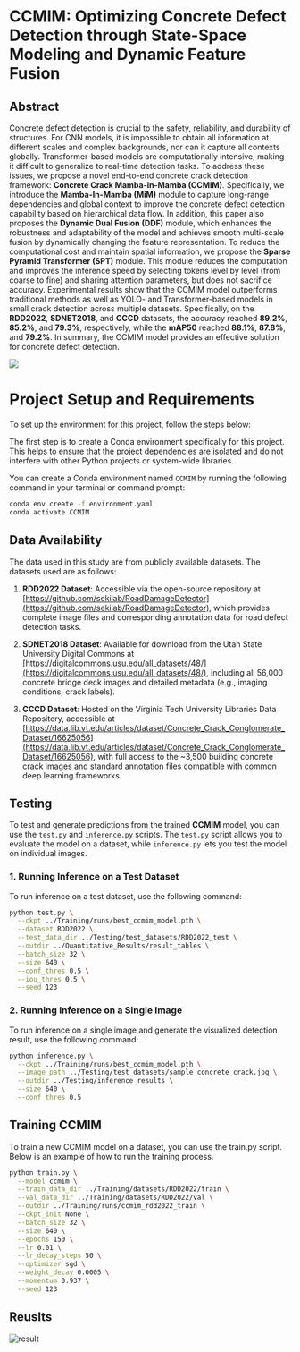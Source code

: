 # CCMIM: Optimizing Concrete Defect Detection through State-Space Modeling and Dynamic Feature Fusion

## Abstract

Concrete defect detection is crucial to the safety, reliability, and durability of structures. For CNN models, it is impossible to obtain all information at different scales and complex backgrounds, nor can it capture all contexts globally. Transformer-based models are computationally intensive, making it difficult to generalize to real-time detection tasks.
To address these issues, we propose a novel end-to-end concrete crack detection framework: **Concrete Crack Mamba-in-Mamba (CCMIM)**. Specifically, we introduce the **Mamba-In-Mamba (MiM)** module to capture long-range dependencies and global context to improve the concrete defect detection capability based on hierarchical data flow. In addition, this paper also proposes the **Dynamic Dual Fusion (DDF)** module, which enhances the robustness and adaptability of the model and achieves smooth multi-scale fusion by dynamically changing the feature representation.
To reduce the computational cost and maintain spatial information, we propose the **Sparse Pyramid Transformer (SPT)** module. This module reduces the computation and improves the inference speed by selecting tokens level by level (from coarse to fine) and sharing attention parameters, but does not sacrifice accuracy.
Experimental results show that the CCMIM model outperforms traditional methods as well as YOLO- and Transformer-based models in small crack detection across multiple datasets. Specifically, on the **RDD2022**, **SDNET2018**, and **CCCD** datasets, the accuracy reached **89.2%**, **85.2%**, and **79.3%**, respectively, while the **mAP50** reached **88.1%**, **87.8%**, and **79.2%**.
In summary, the CCMIM model provides an effective solution for concrete defect detection.


![](https://github.com/lixiaozhen01/CCMIM/raw/main/Figure/f1.png)



# Project Setup and Requirements

To set up the environment for this project, follow the steps below:


The first step is to create a Conda environment specifically for this project. This helps to ensure that the project dependencies are isolated and do not interfere with other Python projects or system-wide libraries.

You can create a Conda environment named `CCMIM` by running the following command in your terminal or command prompt:

```bash
conda env create -f environment.yaml
conda activate CCMIM
```
## Data Availability

The data used in this study are from publicly available datasets. The datasets used are as follows:

1. **RDD2022 Dataset**: Accessible via the open-source repository at [https://github.com/sekilab/RoadDamageDetector](https://github.com/sekilab/RoadDamageDetector), which provides complete image files and corresponding annotation data for road defect detection tasks.

2. **SDNET2018 Dataset**: Available for download from the Utah State University Digital Commons at [https://digitalcommons.usu.edu/all_datasets/48/](https://digitalcommons.usu.edu/all_datasets/48/), including all 56,000 concrete bridge deck images and detailed metadata (e.g., imaging conditions, crack labels).

3. **CCCD Dataset**: Hosted on the Virginia Tech University Libraries Data Repository, accessible at [https://data.lib.vt.edu/articles/dataset/Concrete_Crack_Conglomerate_Dataset/16625056](https://data.lib.vt.edu/articles/dataset/Concrete_Crack_Conglomerate_Dataset/16625056), with full access to the ~3,500 building concrete crack images and standard annotation files compatible with common deep learning frameworks.





## Testing

To test and generate predictions from the trained **CCMIM** model, you can use the `test.py` and `inference.py` scripts. The `test.py` script allows you to evaluate the model on a dataset, while `inference.py` lets you test the model on individual images.

### 1. Running Inference on a Test Dataset

To run inference on a test dataset, use the following command:

```bash
python test.py \
  --ckpt ../Training/runs/best_ccmim_model.pth \
  --dataset RDD2022 \
  --test_data_dir ../Testing/test_datasets/RDD2022_test \
  --outdir ../Quantitative_Results/result_tables \
  --batch_size 32 \
  --size 640 \
  --conf_thres 0.5 \
  --iou_thres 0.5 \
  --seed 123
```

### 2. Running Inference on a Single Image

To run inference on a single image and generate the visualized detection result, use the following command:
```bash
python inference.py \
  --ckpt ../Training/runs/best_ccmim_model.pth \
  --image_path ../Testing/test_datasets/sample_concrete_crack.jpg \
  --outdir ../Testing/inference_results \
  --size 640 \
  --conf_thres 0.5
```

## Training CCMIM
To train a new CCMIM model on a dataset, you can use the train.py script. Below is an example of how to run the training process.
```bash
python train.py \
  --model ccmim \
  --train_data_dir ../Training/datasets/RDD2022/train \
  --val_data_dir ../Training/datasets/RDD2022/val \
  --outdir ../Training/runs/ccmim_rdd2022_train \
  --ckpt_init None \
  --batch_size 32 \
  --size 640 \
  --epochs 150 \
  --lr 0.01 \
  --lr_decay_steps 50 \
  --optimizer sgd \
  --weight_decay 0.0005 \
  --momentum 0.937 \
  --seed 123
```



## Reuslts

![result](Figure/figure2.png)

